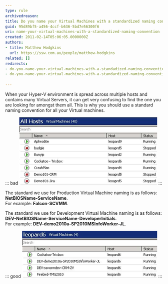 ```yaml
---
type: rule
archivedreason: 
title: Do you name your Virtual Machines with a standardized naming convention?
guid: 95d89bf5-a456-4ccf-b636-5bd7e56300f6
uri: name-your-virtual-machines-with-a-standardized-naming-convention
created: 2011-02-14T05:06:05.0000000Z
authors:
- title: Matthew Hodgkins
  url: https://ssw.com.au/people/matthew-hodgkins
related: []
redirects: 
- do-you-name-your-virtual-machines-with-a-standadized-naming-convention
- do-you-name-your-virtual-machines-with-a-standardized-naming-convention

---
```


When your Hyper-V environment is spread across multiple hosts and contains many Virtual Servers, it can get very confusing to find the one you are looking for amongst them all. This is why you should use a standard naming convention for all your Virtual machines.  

<!--endintro-->

::: bad
![Bad Example - How do you know what machine is what?](naming-badexample.jpg)
:::

The standard we use for Production Virtual Machine naming is as follows: **NetBIOSName-ServiceName**.  
For example: **Falcon-SCVMM**.

The standard we use for Development Virtual Machine naming is as follows: **DEV-NetBIOSName-ServiceName-DeveloperInitials**.  
For example: **DEV-demo2010a-SP2010MSInfoWorker-JL**.

::: good
![Good Example - It is easy to tell which VM is which when they are named to a standard](naming-goodexample.jpg)
:::
